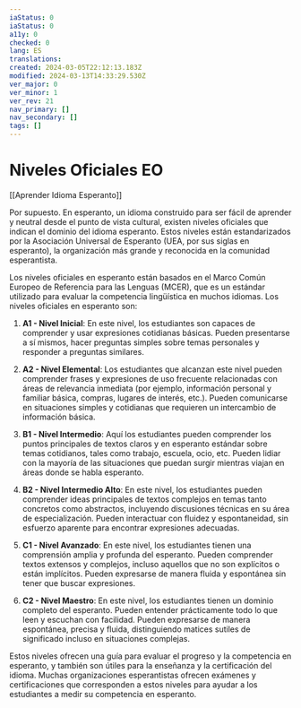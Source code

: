 ```yaml
---
iaStatus: 0
iaStatus: 0
a11y: 0
checked: 0
lang: ES
translations: 
created: 2024-03-05T22:12:13.183Z
modified: 2024-03-13T14:33:29.530Z
ver_major: 0
ver_minor: 1
ver_rev: 21
nav_primary: []
nav_secondary: []
tags: []
---
```

# Niveles Oficiales EO

[[Aprender Idioma Esperanto]]

Por supuesto. En esperanto, un idioma construido para ser fácil de aprender y neutral desde el punto de vista cultural, existen niveles oficiales que indican el dominio del idioma esperanto. Estos niveles están estandarizados por la Asociación Universal de Esperanto (UEA, por sus siglas en esperanto), la organización más grande y reconocida en la comunidad esperantista.

Los niveles oficiales en esperanto están basados en el Marco Común Europeo de Referencia para las Lenguas (MCER), que es un estándar utilizado para evaluar la competencia lingüística en muchos idiomas. Los niveles oficiales en esperanto son:

1. **A1 - Nivel Inicial**: En este nivel, los estudiantes son capaces de comprender y usar expresiones cotidianas básicas. Pueden presentarse a sí mismos, hacer preguntas simples sobre temas personales y responder a preguntas similares.

2. **A2 - Nivel Elemental**: Los estudiantes que alcanzan este nivel pueden comprender frases y expresiones de uso frecuente relacionadas con áreas de relevancia inmediata (por ejemplo, información personal y familiar básica, compras, lugares de interés, etc.). Pueden comunicarse en situaciones simples y cotidianas que requieren un intercambio de información básica.

3. **B1 - Nivel Intermedio**: Aquí los estudiantes pueden comprender los puntos principales de textos claros y en esperanto estándar sobre temas cotidianos, tales como trabajo, escuela, ocio, etc. Pueden lidiar con la mayoría de las situaciones que puedan surgir mientras viajan en áreas donde se habla esperanto.

4. **B2 - Nivel Intermedio Alto**: En este nivel, los estudiantes pueden comprender ideas principales de textos complejos en temas tanto concretos como abstractos, incluyendo discusiones técnicas en su área de especialización. Pueden interactuar con fluidez y espontaneidad, sin esfuerzo aparente para encontrar expresiones adecuadas.

5. **C1 - Nivel Avanzado**: En este nivel, los estudiantes tienen una comprensión amplia y profunda del esperanto. Pueden comprender textos extensos y complejos, incluso aquellos que no son explícitos o están implícitos. Pueden expresarse de manera fluida y espontánea sin tener que buscar expresiones.

6. **C2 - Nivel Maestro**: En este nivel, los estudiantes tienen un dominio completo del esperanto. Pueden entender prácticamente todo lo que leen y escuchan con facilidad. Pueden expresarse de manera espontánea, precisa y fluida, distinguiendo matices sutiles de significado incluso en situaciones complejas.

Estos niveles ofrecen una guía para evaluar el progreso y la competencia en esperanto, y también son útiles para la enseñanza y la certificación del idioma. Muchas organizaciones esperantistas ofrecen exámenes y certificaciones que corresponden a estos niveles para ayudar a los estudiantes a medir su competencia en esperanto.